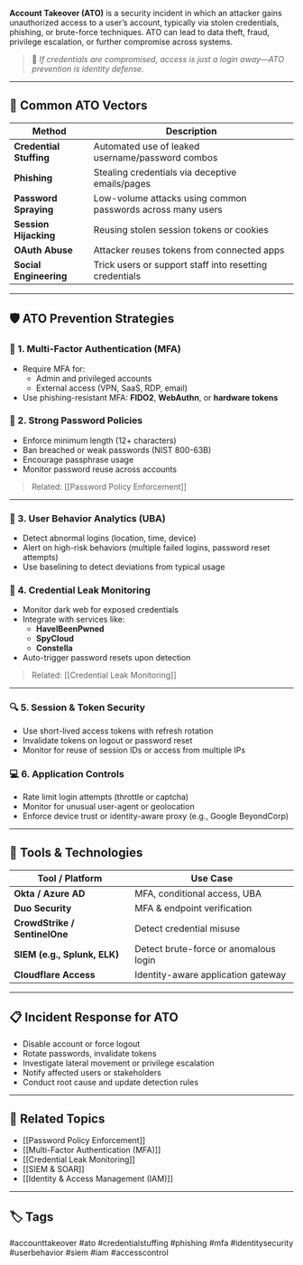 **Account Takeover (ATO)** is a security incident in which an attacker gains unauthorized access to a user’s account, typically via stolen credentials, phishing, or brute-force techniques. ATO can lead to data theft, fraud, privilege escalation, or further compromise across systems.

> 🧠 *If credentials are compromised, access is just a login away—ATO prevention is identity defense.*

---

## 🎯 Common ATO Vectors

| Method                  | Description                                        |
|-------------------------|----------------------------------------------------|
| **Credential Stuffing** | Automated use of leaked username/password combos   |
| **Phishing**            | Stealing credentials via deceptive emails/pages    |
| **Password Spraying**   | Low-volume attacks using common passwords across many users |
| **Session Hijacking**   | Reusing stolen session tokens or cookies           |
| **OAuth Abuse**         | Attacker reuses tokens from connected apps         |
| **Social Engineering**  | Trick users or support staff into resetting credentials |

---

## 🛡️ ATO Prevention Strategies

### 🔐 1. Multi-Factor Authentication (MFA)

- Require MFA for:
  - Admin and privileged accounts
  - External access (VPN, SaaS, RDP, email)
- Use phishing-resistant MFA: **FIDO2**, **WebAuthn**, or **hardware tokens**

### 🔏 2. Strong Password Policies

- Enforce minimum length (12+ characters)
- Ban breached or weak passwords (NIST 800-63B)
- Encourage passphrase usage
- Monitor password reuse across accounts

> Related: [[Password Policy Enforcement]]

---

### 🧠 3. User Behavior Analytics (UBA)

- Detect abnormal logins (location, time, device)
- Alert on high-risk behaviors (multiple failed logins, password reset attempts)
- Use baselining to detect deviations from typical usage

### 🧪 4. Credential Leak Monitoring

- Monitor dark web for exposed credentials
- Integrate with services like:
  - **HaveIBeenPwned**
  - **SpyCloud**
  - **Constella**
- Auto-trigger password resets upon detection

> Related: [[Credential Leak Monitoring]]

---

### 🔍 5. Session & Token Security

- Use short-lived access tokens with refresh rotation
- Invalidate tokens on logout or password reset
- Monitor for reuse of session IDs or access from multiple IPs

### 💻 6. Application Controls

- Rate limit login attempts (throttle or captcha)
- Monitor for unusual user-agent or geolocation
- Enforce device trust or identity-aware proxy (e.g., Google BeyondCorp)

---

## 🧰 Tools & Technologies

| Tool / Platform       | Use Case                                  |
|------------------------|-------------------------------------------|
| **Okta / Azure AD**     | MFA, conditional access, UBA              |
| **Duo Security**        | MFA & endpoint verification               |
| **CrowdStrike / SentinelOne** | Detect credential misuse            |
| **SIEM (e.g., Splunk, ELK)** | Detect brute-force or anomalous login |
| **Cloudflare Access**   | Identity-aware application gateway       |

---

## 📋 Incident Response for ATO

- Disable account or force logout
- Rotate passwords, invalidate tokens
- Investigate lateral movement or privilege escalation
- Notify affected users or stakeholders
- Conduct root cause and update detection rules

---

## 🧩 Related Topics

- [[Password Policy Enforcement]]
- [[Multi-Factor Authentication (MFA)]]
- [[Credential Leak Monitoring]]
- [[SIEM & SOAR]]
- [[Identity & Access Management (IAM)]]

---

## 🏷 Tags

#accounttakeover #ato #credentialstuffing #phishing #mfa #identitysecurity #userbehavior #siem #iam #accesscontrol

